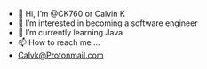 - 👋 Hi, I’m @CK760 or Calvin K
- 👀 I’m interested in becoming a software engineer
- 🌱 I’m currently learning Java
- 📫 How to reach me ...
- Calvk@Protonmail.com

<!---
CK760/CK760 is a ✨ special ✨ repository because its `README.md` (this file) appears on your GitHub profile.
You can click the Preview link to take a look at your changes.
--->
